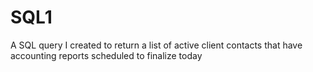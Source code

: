 # SQL1
A SQL query I created to return a list of active client contacts that have accounting reports scheduled to finalize today
